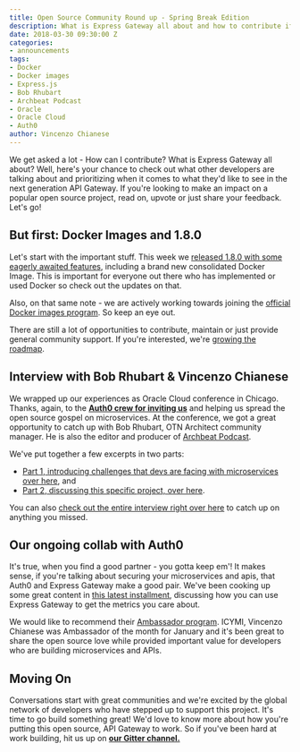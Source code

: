 ```yaml
---
title: Open Source Community Round up - Spring Break Edition
description: What is Express Gateway all about and how to contribute if you're a developer.
date: 2018-03-30 09:30:00 Z
categories:
- announcements
tags:
- Docker
- Docker images
- Express.js
- Bob Rhubart
- Archbeat Podcast
- Oracle
- Oracle Cloud
- Auth0
author: Vincenzo Chianese
---
```


We get asked a lot - How can I contribute? What is Express Gateway all about? Well, here's your chance to check out what other developers are talking about and prioritizing when it comes to what they'd like to see in the next generation API Gateway. If you're looking to make an impact on a popular open source project, read on, upvote or just share your feedback. Let's go!
<!--excerpt-->

## But first: Docker Images and 1.8.0

Let's start with the important stuff. This week we [released 1.8.0 with some eagerly awaited features](https://www.express-gateway.io/whats-inside-express-gateway-1-dot-8-0/), including a brand new consolidated Docker Image. This is important for everyone out there who has implemented or used Docker so check out the updates on that.

Also, on that same note - we are actively working towards joining the [official Docker images program](https://docs.docker.com/docker-hub/official_repos/). So keep an eye out.

There are still a lot of opportunities to contribute, maintain or just provide general community support. If you're interested, we're [growing the roadmap](https://github.com/ExpressGateway/express-gateway/milestones).

## Interview with Bob Rhubart & Vincenzo Chianese

We wrapped up our experiences as Oracle Cloud conference in Chicago. Thanks, again, to the **[Auth0 crew for inviting us](https://auth0.com/)** and helping us spread the open source gospel on microservices. At the conference, we got a great opportunity to catch up with Bob Rhubart, OTN Architect community manager. He is also the editor and producer of [Archbeat Podcast](https://feeds2.feedburner.com/OtnArch2Arch).

We've put together a few excerpts in two parts:
* [Part 1, introducing challenges that devs are facing with microservices over here](https://www.express-gateway.io/interview-vincenzo-chianese-at-oracle-cloud-chicago/), and
* [Part 2, discussing this specific project, over here](https://www.express-gateway.io/interview-pt-dot-2/).

You can also [check out the entire interview right over here](https://www.pscp.tv/OracleDevs/1MnxneykAXYJO) to catch up on anything you missed.

## Our ongoing collab with Auth0
It's true, when you find a good partner - you gotta keep em'! It makes sense, if you're talking about securing your microservices and apis, that Auth0 and Express Gateway make a good pair. We've been cooking up some great content in [this latest installment](https://auth0.com/blog/application-metrics-with-express-gateway/), discussing how you can use Express Gateway to get the metrics you care about.

We would like to recommend their [Ambassador program](https://auth0.com/ambassador-program). ICYMI, Vincenzo Chianese was Ambassador of the month for January and it's been great to share the open source love while provided important value for developers who are building microservices and APIs.

## Moving On

Conversations start with great communities and we're excited by the global network of developers who have stepped up to support this project. It's time to go build something great! We'd love to know more about how you're putting this open source, API Gateway to work. So if you've been hard at work building, hit us up on **[our Gitter channel.](https://gitter.im/ExpressGateway/express-gateway)**
